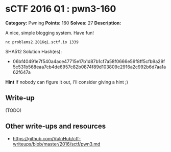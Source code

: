 # sCTF 2016 Q1 : pwn3-160

**Category:** Pwning
**Points:** 160
**Solves:** 27
**Description:**

A nice, simple blogging system. Have fun!

    nc problems2.2016q1.sctf.io 1339


SHA512 Solution Hash(es):
* 06bf40491e7f540a4ace47715e17b1d87b1cf7a58f0666e59f8ff5cfb9a29f5c531b568eaa7cb4de6957c82b0874f89d103809c2916a2c992b6d7aa1a62f647a

**Hint**
If nobody can figure it out, I'll consider giving a hint ;)

## Write-up

(TODO)

## Other write-ups and resources

* https://github.com/VulnHub/ctf-writeups/blob/master/2016/sctf/pwn3.md

